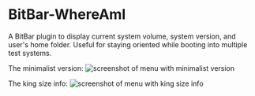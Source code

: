 # BitBar-WhereAmI

A BitBar plugin to display current system volume, system version, and user's home folder. 
Useful for staying oriented while booting into multiple test systems.


The minimalist version:
![screenshot of menu with minimalist version](bitbar-plugins/System/WhereAmI/Minimalist.png)


The king size info:
![screenshot of menu with king size info](bitbar-plugins/System/WhereAmI/KingSizeInfo.png)

